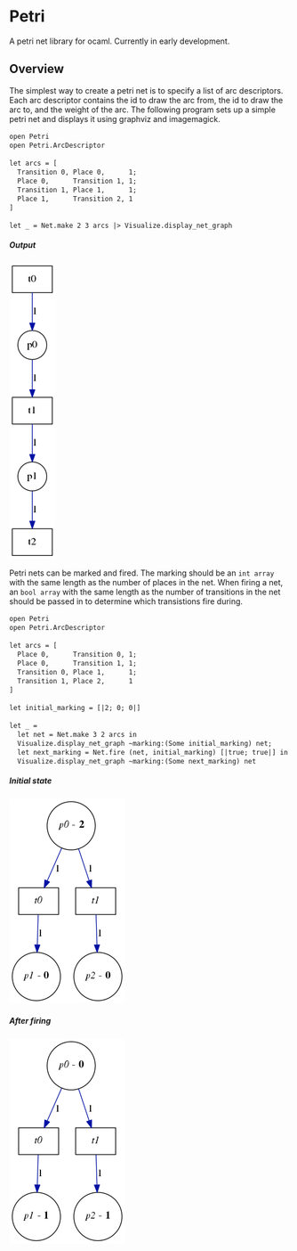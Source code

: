 Petri
=====

A petri net library for ocaml. Currently in early development.

## Overview

The simplest way to create a petri net is to specify a list of arc descriptors. Each arc descriptor contains the id to draw the arc from, the id to draw the arc to, and the weight of the arc. The following program sets up a simple petri net and displays it using graphviz and imagemagick.

    open Petri
    open Petri.ArcDescriptor

    let arcs = [
      Transition 0, Place 0,      1;
      Place 0,      Transition 1, 1;
      Transition 1, Place 1,      1;
      Place 1,      Transition 2, 1
    ]

    let _ = Net.make 2 3 arcs |> Visualize.display_net_graph

##### Output
![The output of the above program](assets/overview_1.png)

Petri nets can be marked and fired. The marking should be an `int array` with the same length as the number of places in the net. When firing a net, an `bool array` with the same length as the number of transitions in the net should be passed in to determine which transistions fire during.

    open Petri
    open Petri.ArcDescriptor

    let arcs = [
      Place 0,      Transition 0, 1;
      Place 0,      Transition 1, 1;
      Transition 0, Place 1,      1;
      Transition 1, Place 2,      1
    ]

    let initial_marking = [|2; 0; 0|]

    let _ =
      let net = Net.make 3 2 arcs in
      Visualize.display_net_graph ~marking:(Some initial_marking) net;
      let next_marking = Net.fire (net, initial_marking) [|true; true|] in
      Visualize.display_net_graph ~marking:(Some next_marking) net

##### Initial state
![The initially marked net of the above program](assets/overview_2.png)
##### After firing
![The marked net of the above program after firing](assets/overview_3.png)

